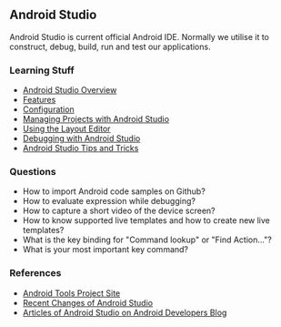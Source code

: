 ## Android Studio

Android Studio is current official Android IDE. Normally we utilise it to construct, debug, build, run and test our applications.

### Learning Stuff
- [Android Studio Overview](http://developer.android.com/tools/studio/index.html)
- [Features](http://developer.android.com/tools/studio/studio-features.html)
- [Configuration](http://developer.android.com/tools/studio/studio-config.html)
- [Managing Projects with Android Studio](http://developer.android.com/sdk/installing/create-project.html)
- [Using the Layout Editor](http://developer.android.com/sdk/installing/studio-layout.html)
- [Debugging with Android Studio](http://developer.android.com/tools/debugging/debugging-studio.html)
- [Android Studio Tips and Tricks](http://developer.android.com/sdk/installing/studio-tips.html)

### Questions
- How to import Android code samples on Github?
- How to evaluate expression while debugging?
- How to capture a short video of the device screen?
- How to know supported live templates and how to create new live templates?
- What is the key binding for "Command lookup" or "Find Action..."?
- What is your most important key command?

### References
- [Android Tools Project Site](http://tools.android.com/)
- [Recent Changes of Android Studio](http://tools.android.com/recent)
- [Articles of Android Studio on Android Developers Blog](http://android-developers.blogspot.com/search/label/Android%20Studio)

